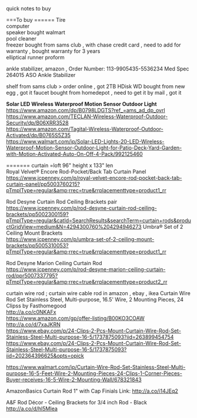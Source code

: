 quick notes to buy 

===To buy ======
Tire        
computer        
speaker     bought walmart         
pool cleaner     
freezer   bought from sams club , with chase credit card , need to add for warranty , bought warranty for 3 years  
elliptical runner proform 



ankle stabilizer, amazon  , Order Number: 113-9905435-5536234
Med Spec 264015 ASO Ankle Stabilizer  



shelf from sams club  > order online   , got 
2TB HDisk   WD bought from new egg  , got it 
faucet     bought from homedepot , need to get it by mail , got it 

**Solar LED Wireless Waterproof Motion Sensor Outdoor Light**   
https://www.amazon.com/dp/B0798LDGTS?ref_=ams_ad_dp_ovrl   
https://www.amazon.com/TECLAN-Wireless-Waterproof-Outdoor-Security/dp/B06XRR3528   
https://www.amazon.com/Tagital-Wireless-Waterproof-Outdoor-Activated/dp/B0765S5Z35  
https://www.walmart.com/ip/Solar-LED-Lights-20-LED-Wireless-Waterproof-Motion-Sensor-Outdoor-Light-for-Patio-Deck-Yard-Garden-with-Motion-Activated-Auto-On-Off-4-Pack/992125460   


======= curtain =loft  96" height x  133" len    
Royal Velvet® Encore Rod-Pocket/Back Tab Curtain Panel   
https://www.jcpenney.com/p/royal-velvet-encore-rod-pocket-back-tab-curtain-panel/pp5003760215?pTmplType=regular&amp;rrec=true&rrplacementtype=product1_rr

Rod Desyne Curtain Rod Ceiling Brackets pair   
https://www.jcpenney.com/p/rod-desyne-curtain-rod-ceiling-brackets/pp5002300159?pTmplType=regular&catId=SearchResults&searchTerm=curtain+rods&productGridView=medium&N=4294300760%204294946273
Umbra® Set of 2 Ceiling Mount Brackets    
https://www.jcpenney.com/p/umbra-set-of-2-ceiling-mount-brackets/pp5005310053?pTmplType=regular&amp;rrec=true&rrplacementtype=product1_rr    

Rod Desyne Marion Ceiling Curtain Rod    
https://www.jcpenney.com/p/rod-desyne-marion-ceiling-curtain-rod/ppr5007337795?pTmplType=regular&amp;rrec=true&rrplacementtype=product2_rr

curtain wire rod ; curtain wire cable rod  in  amazon , ebay , ikea 
Curtain Wire Rod Set Stainless Steel, Multi-purpose, 16.5' Wire, 2 Mounting Pieces, 24 Clipss by Fasthomegood   
 http://a.co/c0NKAFx     
 https://www.amazon.com/gp/offer-listing/B00KO3COAW    
 http://a.co/d/7xaJKRN     
 https://www.ebay.com/p/24-Clips-2-Pcs-Mount-Curtain-Wire-Rod-Set-Stainless-Steel-Multi-purpose-16-5/1737875093?iid=263899454754       
 https://www.ebay.com/p/24-Clips-2-Pcs-Mount-Curtain-Wire-Rod-Set-Stainless-Steel-Multi-purpose-16-5/1737875093?iid=202364396625&opts=opick          
 
https://www.walmart.com/ip/Curtain-Wire-Rod-Set-Stainless-Steel-Multi-purpose-16-5-Feet-Wire-2-Mounting-Pieces-24-Clips-1-Corner-Pieces-Buyer-receives-16-5-Wire-2-Mounting-Wall/678321843    

 
 AmazonBasics Curtain Rod 1" with Cap Finials 
Link: http://a.co/i14JEq2

A&F Rod Décor - Ceiling Brackets for 3/4 inch Rod - Black
http://a.co/d/hl5MIea



